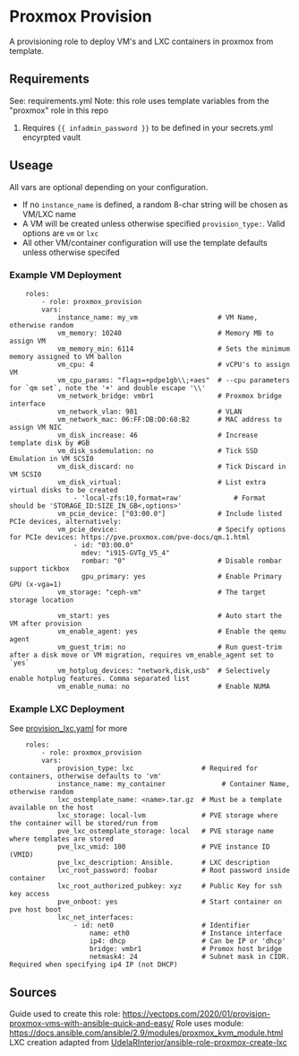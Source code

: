# Proxmox Provision
A provisioning role to deploy VM's and LXC containers in proxmox from template.

## Requirements
See: requirements.yml
Note: this role uses template variables from the "proxmox" role in this repo

1. Requires ```{{ infadmin_password }}``` to be defined in your secrets.yml encyrpted vault

## Useage
All vars are optional depending on your configuration.
* If no `instance_name` is defined, a random 8-char string will be chosen as VM/LXC name
* A VM will be created unless otherwise specified `provision_type:`. Valid options are `vm` or `lxc`
* All other VM/container configuration will use the template defaults unless otherwise specifed

### Example VM Deployment
```
    roles:
        - role: proxmox_provision
        vars:
            instance_name: my_vm                    # VM Name, otherwise random
            vm_memory: 10240                        # Memory MB to assign VM
            vm_memory_min: 6114                     # Sets the minimum memory assigned to VM ballon
            vm_cpu: 4                               # vCPU's to assign VM
            vm_cpu_params: "flags=+pdpe1gb\\;+aes"  # --cpu parameters for `qm set`, note the '+' and double escape '\\'
            vm_network_bridge: vmbr1                # Proxmox bridge interface
            vm_network_vlan: 901                    # VLAN
            vm_network_mac: 06:FF:DB:D0:60:B2       # MAC address to assign VM NIC
            vm_disk_increase: 46                    # Increase template disk by #GB
            vm_disk_ssdemulation: no                # Tick SSD Emulation in VM SCSI0
            vm_disk_discard: no                     # Tick Discard in VM SCSI0
            vm_disk_virtual:                        # List extra virtual disks to be created
                - 'local-zfs:10,format=raw'             # Format should be 'STORAGE_ID:SIZE_IN_GB<,options>'
            vm_pcie_device: ["03:00.0"]             # Include listed PCIe devices, alternatively:
            vm_pcie_device:                         # Specify options for PCIe devices: https://pve.proxmox.com/pve-docs/qm.1.html
                - id: "03:00.0"
                  mdev: "i915-GVTg_V5_4"
                  rombar: "0"                       # Disable rombar support tickbox
                  gpu_primary: yes                  # Enable Primary GPU (x-vga=1)
            vm_storage: "ceph-vm"                   # The target storage location

            vm_start: yes                           # Auto start the VM after provision
            vm_enable_agent: yes                    # Enable the qemu agent
            vm_guest_trim: no                       # Run guest-trim after a disk move or VM migration, requires vm_enable_agent set to `yes`
            vm_hotplug_devices: "network,disk,usb"  # Selectively enable hotplug features. Comma separated list
            vm_enable_numa: no                      # Enable NUMA
```

### Example LXC Deployment
See [provision_lxc.yaml](tasks/provision_lxc.yaml) for more
```
    roles:
        - role: proxmox_provision
        vars:
            provision_type: lxc                 # Required for containers, otherwise defaults to 'vm'
            instance_name: my_container              # Container Name, otherwise random
            lxc_ostemplate_name: <name>.tar.gz  # Must be a template available on the host
            lxc_storage: local-lvm              # PVE storage where the container will be stored/run from
            pve_lxc_ostemplate_storage: local   # PVE storage name where templates are stored
            pve_lxc_vmid: 100                   # PVE instance ID (VMID)
            pve_lxc_description: Ansible.       # LXC description
            lxc_root_password: foobar           # Root password inside container
            lxc_root_authorized_pubkey: xyz     # Public Key for ssh key access
            pve_onboot: yes                     # Start container on pve host boot
            lxc_net_interfaces:
                - id: net0                      # Identifier
                    name: eth0                  # Instance interface
                    ip4: dhcp                   # Can be IP or 'dhcp'
                    bridge: vmbr1               # Promox host bridge
                    netmask4: 24                # Subnet mask in CIDR. Required when specifying ip4 IP (not DHCP)
```

## Sources

Guide used to create this role: https://vectops.com/2020/01/provision-proxmox-vms-with-ansible-quick-and-easy/
Role uses module: https://docs.ansible.com/ansible/2.9/modules/proxmox_kvm_module.html
LXC creation adapted from [UdelaRInterior/ansible-role-proxmox-create-lxc](https://github.com/UdelaRInterior/ansible-role-proxmox-create-lxc)
